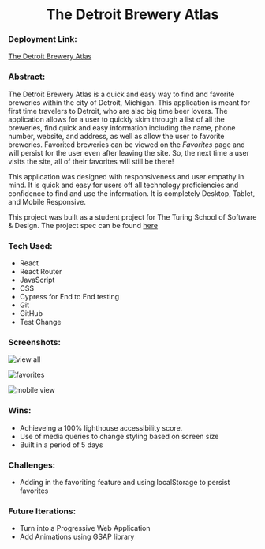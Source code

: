 <h1 align='center'>The Detroit Brewery Atlas</h1>

### Deployment Link: 

[The Detroit Brewery Atlas](https://the-detroit-brewery-atlas.surge.sh/)

### Abstract:

The Detroit Brewery Atlas is a quick and easy way to find and favorite breweries within the city of Detroit, Michigan. This application is meant for first time travelers to Detroit, who are also big time beer lovers. The application allows for a user to quickly skim through a list of all the breweries, find quick and easy information including the name, phone number, website, and address, as well as allow the user to favorite breweries. Favorited breweries can be viewed on the _Favorites_ page and will persist for the user even after leaving the site. So, the next time a user visits the site, all of their favorites will still be there!

This application was designed with responsiveness and user empathy in mind. It is quick and easy for users off all technology proficiencies and confidence to find and use the information. It is completely Desktop, Tablet, and Mobile Responsive. 

This project was built as a student project for The Turing School of Software & Design. The project spec can be found [here](https://frontend.turing.edu/projects/module-3/showcase.html)

### Tech Used:

- React
- React Router
- JavaScript
- CSS
- Cypress for End to End testing
- Git
- GitHub
- Test Change

### Screenshots:

![view all](https://res.cloudinary.com/yoroden/image/upload/v1632773753/Screen_Shot_2021-09-27_at_2.14.13_PM_xdlsji.png)

![favorites](https://res.cloudinary.com/yoroden/image/upload/v1632773753/Screen_Shot_2021-09-27_at_2.14.44_PM_ezeta1.png)

![mobile view](https://res.cloudinary.com/yoroden/image/upload/v1632773749/Screen_Shot_2021-09-27_at_2.15.22_PM_z9s13q.png)

### Wins:

- Achieveing a 100% lighthouse accessibility score.
- Use of media queries to change styling based on screen size
- Built in a period of 5 days

### Challenges:

- Adding in the favoriting feature and using localStorage to persist favorites

### Future Iterations:

- Turn into a Progressive Web Application
- Add Animations using GSAP library
